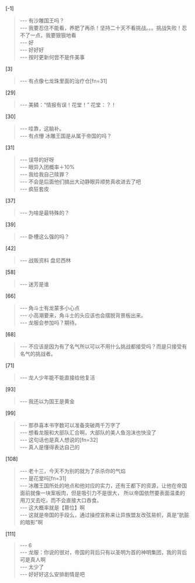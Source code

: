 
[-1] 
>--- 有沙雕国王吗？<br>
>--- 我要忍住不能看，养肥了再杀！坚持二十天不看挑战。。。挑战失败！忍不了一点，我要狠狠地看<br>
>--- 好<br>
>--- 好好好<br>
>--- 按时更新何尝不是件美事<br>

[3] 
>--- 有点像七龙珠里面的治疗仓[fn=31]<br>

[29] 
>--- 美鳞：“情报有误！花堂！”
花堂：？！<br>

[30] 
>--- 哇靠，这脑补。<br>
>--- 有点懵 冰雕王国是从属于帝国的吗？<br>

[31] 
>--- 误导的好呀<br>
>--- 眼异入团概率＋10%<br>
>--- 我给我自己赎罪？<br>
>--- 不会是后面他们搞出大动静眼异顺势真收进去了吧<br>
>--- 疯狂套皮<br>

[37] 
>--- 为啥是最特殊的？<br>

[39] 
>--- 卧槽这么强的吗？<br>

[42] 
>--- 战贩资料 盘尼西林<br>

[58] 
>--- 迷芳是谁<br>

[66] 
>--- 角斗士有龙蒙多小心点<br>
>--- 小高潮要来，角斗士的头应该也会摆脱背景板出来。<br>
>--- 龙服会参加吗？期待。<br>

[68] 
>--- 不应该是因为有了名气所以可以不用什么挑战都接受吗？而是只接受有名气的挑战者。<br>

[71] 
>--- 龙人少年能不能直接给他复活<br>

[93] 
>--- 我还以为国王是黄金<br>

[99] 
>--- 那恭喜本书字数可以准备突破两千万字了<br>
>--- 想看龙服和大部队汇合啊，大部队的美人鱼泡沫也快没了<br>
>--- 这句话也是真人想说的[fn=32]<br>
>--- 真人是懂得表达自己的<br>

[108] 
>--- 老十三，今天不为别的就为了杀杀你的气焰<br>
>--- 是花堂吗[fn=31]<br>
>--- 冰雕王国所处的地点和他对应的实力，还有王都下的资源，让他在帝国面前就像一块案板肉，但是吸引力不是很大，
所以帝国依然要表面温柔的用刀叉去吃，而不会直接大口吞食。<br>
>--- 这大概率就是【篡位】啊<br>
>--- 这就是帝国的手段么，通过操控宣称来让异族盟友改弦易帜，真是“肮脏的暗影”啊<br>

[111] 
>--- 6<br>
>--- 龙服：你说的很对，帝国的背后只有以圣明为首的神明集团，我的背后可是真人啊<br>
>--- 太少了<br>
>--- 好好好这么安排剧情是吧<br>
